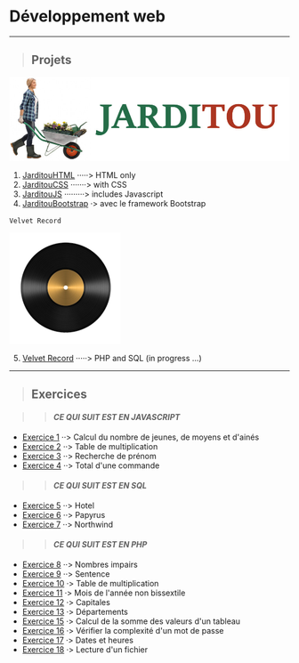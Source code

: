 ﻿
# **Développement web**

---

> ## Projets


![Logo Jarditou](projets/jarditouCSS/src/img/jarditou_logo.jpg "Logo Jarditou")

1. [JarditouHTML](projets/jarditouHTML) ·····> HTML only
2. [JarditouCSS](projets/jarditouCSS)  ·······> with CSS
3. [JarditouJS](projets/jarditouJS) ·········> includes Javascript
4. [JarditouBootstrap](projets/jarditouBootstrap) ·> avec le framework Bootstrap

```
Velvet Record
```
![Le mot record sera écrit par un câble mini jack le casque et le c le vinyle le o](velvet_record/img/logotype/vinyle.png)

5. [Velvet Record](velvet_record) ·····> PHP and SQL (in progress ...)

___

> ## Exercices

>> #### ***CE QUI SUIT EST EN JAVASCRIPT***

* [Exercice  1](javaScript/exercice_01_tranchesDages) ··> Calcul du nombre de jeunes, de moyens et d'ainés
* [Exercice  2](javaScript/exercice_02_multiplication) ··> Table de multiplication
* [Exercice  3](javaScript/exercice_03_rchDePrenom) ··> Recherche de prénom
* [Exercice  4](javaScript/exercice_04_totalDuneCommande) ··> Total d'une commande

>> #### ***CE QUI SUIT EST EN SQL***

* [Exercice  5](SQL/exercice_05_casHotel) ··> Hotel
* [Exercice  6](SQL/exercice_06_casPapyrus) ··> Papyrus
* [Exercice  7](SQL/exercice_07_Northwind) ··> Northwind


>> #### ***CE QUI SUIT EST EN PHP***

* [Exercice  8](PHP/exercice_08_nbImpairs) ··> Nombres impairs
* [Exercice  9](PHP/exercice_09_sentence) ··> Sentence
* [Exercice 10](PHP/exercice_10_tableMultiplication) ·> Table de multiplication
* [Exercice 11](PHP/exercice_11_moisDeLanneeNonBisectile) ·> Mois de l'année non bissextile
* [Exercice 12](PHP/exercice_12_Capitales) ·> Capitales
* [Exercice 13](PHP/exercice_13_departements) ·> Départements
* [Exercice 15](PHP/exercice_15_calculDeLaSommeDesValeursDunTableau) ·> Calcul de la somme des valeurs d'un tableau
* [Exercice 16](PHP/exercice_16_pswd) ·> Vérifier la complexité d'un mot de passe
* [Exercice 17](PHP/exercice_17_datesEtHeures) ·> Dates et heures
* [Exercice 18](PHP/exercice_18_lectureDunFichier) ·> Lecture d'un fichier